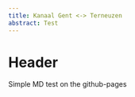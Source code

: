```yaml
---
title: Kanaal Gent <-> Terneuzen
abstract: Test
---
```


# Header 

Simple MD test on the github-pages
